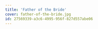 ```yaml
---
title: 'Father of the Bride'
cover: father-of-the-bride.jpg
id: 27569339-a3c6-4995-956f-827d557abe06
---
```

